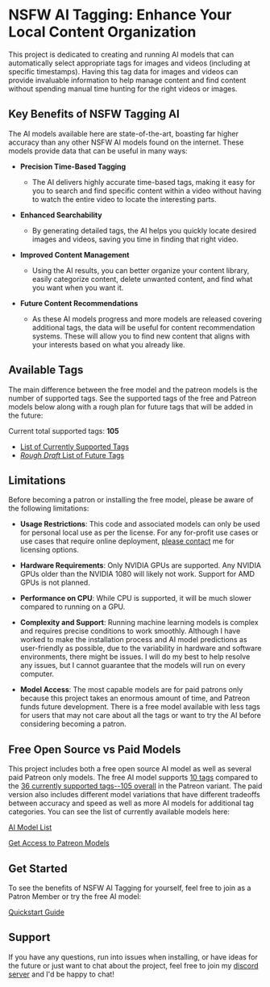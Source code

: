 # NSFW AI Tagging: Enhance Your Local Content Organization

This project is dedicated to creating and running AI models that can automatically select appropriate tags for images and videos (including at specific timestamps). Having this tag data for images and videos can provide invaluable information to help manage content and find content without spending manual time hunting for the right videos or images.

## Key Benefits of NSFW Tagging AI

The AI models available here are state-of-the-art, boasting far higher accuracy than any other NSFW AI models found on the internet. These models provide data that can be useful in many ways:

* **Precision Time-Based Tagging**
  - The AI delivers highly accurate time-based tags, making it easy for you to search and find specific content within a video without having to watch the entire video to locate the interesting parts.

* **Enhanced Searchability**
  - By generating detailed tags, the AI helps you quickly locate desired images and videos, saving you time in finding that right video.

* **Improved Content Management**
  - Using the AI results, you can better organize your content library, easily categorize content, delete unwanted content, and find what you want when you want it.

* **Future Content Recommendations**
  - As these AI models progress and more models are released covering additional tags, the data will be useful for content recommendation systems. These will allow you to find new content that aligns with your interests based on what you already like.

## Available Tags
The main difference between the free model and the patreon models is the number of supported tags. See the supported tags of the free and Patreon models below along with a rough plan for future tags that will be added in the future:

Current total supported tags: **105**
- [List of Currently Supported Tags](https://docs.google.com/spreadsheets/d/1MbULbXaUMjvuGo066SuPaJVjBSSA57jhS3DAtvWNpwI/edit?usp=sharing)
- [*Rough Draft* List of Future Tags](https://docs.google.com/spreadsheets/d/13dFiZDMqpoaeOWo-M4LBweOAwkcmetgzYHMdqGIK328/edit?usp=sharing)

## Limitations

Before becoming a patron or installing the free model, please be aware of the following limitations:

- **Usage Restrictions**: This code and associated models can only be used for personal local use as per the license. For any for-profit use cases or use cases that require online deployment, [please contact](https://discord.gg/EvYbZBf) me for licensing options.

- **Hardware Requirements**: Only NVIDIA GPUs are supported. Any NVIDIA GPUs older than the NVIDIA 1080 will likely not work. Support for AMD GPUs is not planned.

- **Performance on CPU**: While CPU is supported, it will be much slower compared to running on a GPU.

- **Complexity and Support**: Running machine learning models is complex and requires precise conditions to work smoothly. Although I have worked to make the installation process and AI model predictions as user-friendly as possible, due to the variability in hardware and software environments, there might be issues. I will do my best to help resolve any issues, but I cannot guarantee that the models will run on every computer.

- **Model Access**: The most capable models are for paid patrons only because this project takes an enormous amount of time, and Patreon funds future development. There is a free model available with less tags for users that may not care about all the tags or want to try the AI before considering becoming a patron.

## Free Open Source vs Paid Models

This project includes both a free open source AI model as well as several paid Patreon only models. The free AI model supports [10 tags](https://docs.google.com/spreadsheets/d/1MbULbXaUMjvuGo066SuPaJVjBSSA57jhS3DAtvWNpwI/edit?usp=sharing) compared to the [36 currently supported tags--105 overall](https://docs.google.com/spreadsheets/d/1MbULbXaUMjvuGo066SuPaJVjBSSA57jhS3DAtvWNpwI/edit?usp=sharing) in the Patreon variant. The paid version also includes different model variations that have different tradeoffs between accuracy and speed as well as more AI models for additional tag categories. You can see the list of currently available models here:

[AI Model List](https://github.com/skier233/nsfw_ai_model_server/wiki/AI-Models)

[Get Access to Patreon Models](https://www.patreon.com/Skier)

## Get Started

To see the benefits of NSFW AI Tagging for yourself, feel free to join as a Patron Member or try the free AI model:

[Quickstart Guide](https://github.com/skier233/nsfw_ai_model_server/wiki/NSFW-AI-Tagging-Quickstart-Guide)

## Support

If you have any questions, run into issues when installing, or have ideas for the future or just want to chat about the project, feel free to join my [discord server](https://discord.gg/EvYbZBf) and I'd be happy to chat!
